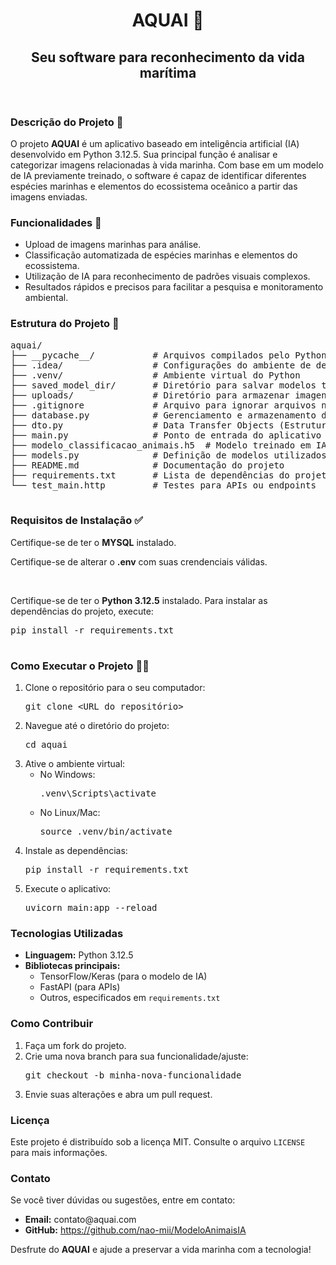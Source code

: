 <header>
    <h1>AQUAI 🐳</h1>
    <h2>Seu software para reconhecimento da vida marítima</h2>
</header>

<section>
    <h3>Descrição do Projeto 📃</h3>
    <p>
        O projeto <strong>AQUAI</strong> é um aplicativo baseado em inteligência artificial (IA) desenvolvido em Python 3.12.5. 
        Sua principal função é analisar e categorizar imagens relacionadas à vida marinha. Com base em um modelo de IA previamente treinado, 
        o software é capaz de identificar diferentes espécies marinhas e elementos do ecossistema oceânico a partir das imagens enviadas.
    </p>
</section>

<section>
    <h3>Funcionalidades 🚀</h3>
    <ul>
        <li>Upload de imagens marinhas para análise.</li>
        <li>Classificação automatizada de espécies marinhas e elementos do ecossistema.</li>
        <li>Utilização de IA para reconhecimento de padrões visuais complexos.</li>
        <li>Resultados rápidos e precisos para facilitar a pesquisa e monitoramento ambiental.</li>
    </ul>
</section>

<section>
    <h3>Estrutura do Projeto 💠</h3>
    <pre>
aquai/
├── __pycache__/           # Arquivos compilados pelo Python
├── .idea/                 # Configurações do ambiente de desenvolvimento (opcional)
├── .venv/                 # Ambiente virtual do Python
├── saved_model_dir/       # Diretório para salvar modelos treinados
├── uploads/               # Diretório para armazenar imagens enviadas
├── .gitignore             # Arquivo para ignorar arquivos não rastreados pelo Git
├── database.py            # Gerenciamento e armazenamento de dados
├── dto.py                 # Data Transfer Objects (Estruturas de dados)
├── main.py                # Ponto de entrada do aplicativo
├── modelo_classificacao_animais.h5  # Modelo treinado em IA
├── models.py              # Definição de modelos utilizados no projeto
├── README.md              # Documentação do projeto
├── requirements.txt       # Lista de dependências do projeto
└── test_main.http         # Testes para APIs ou endpoints
    </pre>
</section>

<section>
    <h3>Requisitos de Instalação ✅</h3>
    <p>
        Certifique-se de ter o <strong>MYSQL</strong> instalado.
    </p>
    <p>
        Certifique-se de alterar o <strong>.env</strong> com suas crendenciais válidas.
    </p>
    </br>
    <p>
        Certifique-se de ter o <strong>Python 3.12.5</strong> instalado. Para instalar as dependências do projeto, execute:
    </p>
    <pre>
pip install -r requirements.txt
    </pre>
</section>

<section>
    <h3>Como Executar o Projeto 👨‍💻</h3>
    <ol>
        <li>Clone o repositório para o seu computador:
            <pre>git clone &lt;URL do repositório&gt;</pre>
        </li>
        <li>Navegue até o diretório do projeto:
            <pre>cd aquai</pre>
        </li>
        <li>Ative o ambiente virtual:
            <ul>
                <li>No Windows:
                    <pre>.venv\Scripts\activate</pre>
                </li>
                <li>No Linux/Mac:
                    <pre>source .venv/bin/activate</pre>
                </li>
            </ul>
        </li>
        <li>Instale as dependências:
            <pre>pip install -r requirements.txt</pre>
        </li>
        <li>Execute o aplicativo:
            <pre>uvicorn main:app --reload</pre>
        </li>
    </ol>
</section>

<section>
    <h3>Tecnologias Utilizadas</h3>
    <ul>
        <li><strong>Linguagem:</strong> Python 3.12.5</li>
        <li><strong>Bibliotecas principais:</strong>
            <ul>
                <li>TensorFlow/Keras (para o modelo de IA)</li>
                <li>FastAPI (para APIs)</li>
                <li>Outros, especificados em <code>requirements.txt</code></li>
            </ul>
        </li>
    </ul>
</section>

<section>
    <h3>Como Contribuir</h3>
    <ol>
        <li>Faça um fork do projeto.</li>
        <li>Crie uma nova branch para sua funcionalidade/ajuste:
            <pre>git checkout -b minha-nova-funcionalidade</pre>
        </li>
        <li>Envie suas alterações e abra um pull request.</li>
    </ol>
</section>

<section>
    <h3>Licença</h3>
    <p>
        Este projeto é distribuído sob a licença MIT. Consulte o arquivo <code>LICENSE</code> para mais informações.
    </p>
</section>

<section>
    <h3>Contato</h3>
    <p>Se você tiver dúvidas ou sugestões, entre em contato:</p>
    <ul>
        <li><strong>Email:</strong> contato@aquai.com</li>
        <li><strong>GitHub:</strong> <a href="#">https://github.com/nao-mii/ModeloAnimaisIA</a></li>
    </ul>
</section>

<footer>
    <p>Desfrute do <strong>AQUAI</strong> e ajude a preservar a vida marinha com a tecnologia!</p>
</footer>
